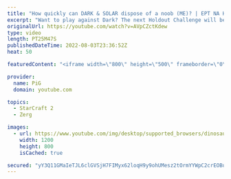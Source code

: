 ```yaml
---
title: "How quickly can DARK & SOLAR dispose of a noob (ME)? | EPT NA Holdout Challenge - StarCraft 2"
excerpt: "Want to play against Dark? The next Holdout Challenge will be held on 19th August 5pm PDT! For details see the Patreon post: https://www.patreon.com/posts/dark-holdout-70272758  Dark and Solar are ABSOLUTE BEASTS! Let's see how long PiG held on for in this unofficial Holdout Challenge. Each series was"
originalUrl: https://youtube.com/watch?v=AVpCZctKdew
type: video
length: PT25M47S
publishedDateTime: 2022-08-03T23:36:52Z
heat: 50

featuredContent: "<iframe width=\"800\" height=\"500\" frameborder=\"0\" src=\"https://www.youtube.com/embed/AVpCZctKdew\" allow=\"accelerometer; autoplay; encrypted-media; gyroscope; picture-in-picture\" allowfullscreen></iframe>"

provider:
  name: PiG
  domain: youtube.com

topics:
  - StarCraft 2
  - Zerg

images:
  - url: https://www.youtube.com/img/desktop/supported_browsers/dinosaur.png
    width: 1200
    height: 800
    isCached: true

secured: "yY3Q11GMaIeTJL6clGVSjH7FIMyx62loqH9y9ohUMesz2tOrmYYWpC2crEOBuP3HN9d7DJgPlGsGb6yaUUFjJx1GAbiJPyUG0eDj6P6Hj2QVD/pf6ItFPYxJp+nsUKahPcuhGt5IKxL4fGxRweirFKtG+mzgZb2hwn0mkDS6urBaAJQwvymd1/ydN9wn3ocuRf82ObdfrqA46OvMgFdQE9w9Lq9bseifC7xQeLSM1NoxBc6gkRKicstu5CaH4vJE/V71bx8oW9cueBhCayUbJ7NsaWNy8LW83bKQHQyqGJ9TgUbFdtxz/7agvoa1FYsUI46AJ1nOzGjgEStOYiKmRxiQPBwngd5ctWQ4lclbLRHLxZVsYOea8srvmdk4f3j9uKjjmEhYz6uDwBn/Ht2EOqy+W7O4nUjxu8Ft0Ex5Rm0=;rOwJqZshqM8WS1VQwWYy1g=="
---
```


